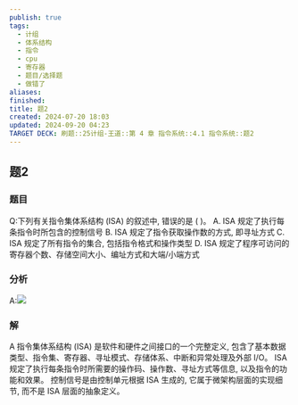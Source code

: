 ```yaml
---
publish: true
tags:
  - 计组
  - 体系结构
  - 指令
  - cpu
  - 寄存器
  - 题目/选择题
  - 做错了
aliases: 
finished: 
title: 题2
created: 2024-07-20 18:03
updated: 2024-09-20 04:23
TARGET DECK: 刷题::25计组-王道::第 4 章 指令系统::4.1 指令系统::题2
---
```

## 题2
### 题目
Q:下列有关指令集体系结构 (ISA) 的叙述中, 错误的是 ( )。
A. ISA 规定了执行每条指令时所包含的控制信号
B. ISA 规定了指令获取操作数的方式, 即寻址方式
C. ISA 规定了所有指令的集合, 包括指令格式和操作类型
D. ISA 规定了程序可访问的寄存器个数、存储空间大小、编址方式和大端/小端方式
### 分析
A:![](https://i-blog.csdnimg.cn/blog_migrate/15d970fc237e6104bf22dc5253bc79f9.png)
### 解
A
指令集体系结构 (ISA) 是软件和硬件之间接口的一个完整定义, 包含了基本数据类型、指令集、寄存器、寻址模式、存储体系、中断和异常处理及外部 I/O。
ISA 规定了执行每条指令时所需要的操作码、操作数、寻址方式等信息, 以及指令的功能和效果。
控制信号是由控制单元根据 ISA 生成的, 它属于微架构层面的实现细节, 而不是 ISA 层面的抽象定义。
<!--ID: 1727368450738-->


